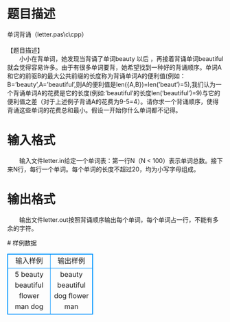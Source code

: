 # 

 
 # 题目描述 
<p>
单词背诵（letter.pas\c\cpp）<br><br>【题目描述】<br>　　小小在背单词，她发现当背诵了单词beauty 以后 ，再接着背诵单词beautiful 就会觉得容易许多。由于有很多单词要背，她希望找到一种好的背诵顺序。单词A和它的前驱B的最大公共前缀的长度称为背诵单词A的便利值(例如：B=’beauty’,A=’beautiful’,则A的便利值是len({A,B})=len(’beaut’)=5),我们认为一个背诵单词A的花费是它的长度(例如:’beautiful’的长度len(‘beautiful’)=9)与它的便利值之差（对于上述例子背诵A的花费为9-5=4）。请你求一个背诵顺序，使得背诵这些单词的花费总和最小。假设一开始你什么单词都不记得。</p> 

 
 # 输入格式 
<p>
　　输入文件letter.in给定一个单词表：第一行N（N < 100）表示单词总数。接下来N行，每行一个单词。每个单词的长度不超过20，均为小写字母组成。</p> 

 
 # 输出格式 
<p>
　　输出文件letter.out按照背诵顺序输出每个单词，每个单词占一行，不能有多余的字符。<br></p> 
# 样例数据
<style>
        table,table tr th, table tr td { border:1px solid #0094ff; }
        table { width: 200px; min-height: 25px; line-height: 25px; text-align: center; border-collapse: collapse;}   
    </style>
<table>
	<tr>
		<td>输入样例</td>
		<td>输出样例</td>
	</tr>
<tr><td>5
beauty
beautiful
flower
man
dog 
</td><td>beauty
beautiful
dog
flower
man</td></tr></table>
